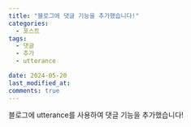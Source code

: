 ```yaml
---
title: "블로그에 댓글 기능을 추가했습니다!"
categories:
  - 포스트
tags:
  - 댓글
  - 추가
  - utterance

date: 2024-05-20
last_modified_at:
comments: true
---
```


블로그에 utterance를 사용하여 댓글 기능을 추가했습니다!